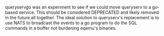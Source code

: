 queryservgo was an experiment to see if we could move queryserv to a go-based service.
This should be considered DEPRECATED and likely removed in the future all together.
The ideal solution to queryserv's replacement is to use NATS to broadcast the events to a go program to do the SQL commands in a buffer not burdening eqemu's binaries.